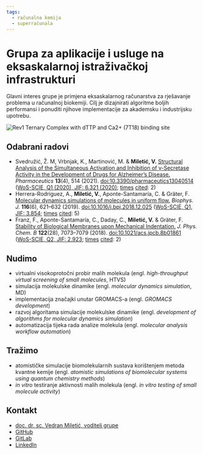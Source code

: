 ```yaml
---
tags:
  - računalna kemija
  - superračunala
---
```


# Grupa za aplikacije i usluge na eksaskalarnoj istraživačkoj infrastrukturi

Glavni interes grupe je primjena eksaskalarnog računarstva za rješavanje problema u računalnoj biokemiji. Cilj je dizajnirati algoritme boljih performansi i ponuditi njihove implementacije za akademsku i industrijsku upotrebu.

![Rev1 Ternary Complex with dTTP and Ca2+ (7T18) binding site](https://i.imgur.com/pzC1nO6.png)

## Odabrani radovi

- Svedružić, Ž. M, Vrbnjak, K., Martinović, M. & **Miletić, V.** [Structural Analysis of the Simultaneous Activation and Inhibition of γ-Secretase Activity in the Development of Drugs for Alzheimer’s Disease.](https://www.mdpi.com/1999-4923/13/4/514) *Pharmaceutics* **13**(4), 514 (2021). [doi:10.3390/pharmaceutics13040514](https://doi.org/10.3390/pharmaceutics13040514) ([WoS-SCIE, Q1 (2020), JIF: 6.321 (2020)](https://jcr.clarivate.com/jcr-jp/journal-profile?journal=PHARMACEUTICS&year=2020); [times](https://www.webofscience.com/wos/woscc/full-record/WOS:000643531400001) [cited](https://publons.com/publon/45697621/): 2)
- Herrera-Rodríguez, A., **Miletić, V.**, Aponte-Santamaría, C. & Gräter, F. [Molecular dynamics simulations of molecules in uniform flow.](https://www.cell.com/biophysj/fulltext/S0006-3495(19)30109-2) *Biophys. J.* **116**(6), 621–632 (2019). [doi:10.1016/j.bpj.2018.12.025](https://doi.org/10.1016/j.bpj.2018.12.025) ([WoS-SCIE, Q1, JIF: 3.854](https://jcr.clarivate.com/jcr-jp/journal-profile?journal=BIOPHYS%20J&year=2019); [times](https://www.webofscience.com/wos/woscc/full-record/WOS:000467046000001) [cited](https://publons.com/publon/29803261/): 5)
- Franz, F., Aponte-Santamaría, C., Daday, C., **Miletić, V.** & Gräter, F. [Stability of Biological Membranes upon Mechanical Indentation.](https://pubs.acs.org/doi/abs/10.1021/acs.jpcb.8b01861) *J. Phys. Chem. B* **122**(28), 7073–7079 (2018). [doi:10.1021/acs.jpcb.8b01861](https://doi.org/10.1021/acs.jpcb.8b01861) ([WoS-SCIE, Q2, JIF: 2.923](https://jcr.clarivate.com/jcr-jp/journal-profile?journal=J%20PHYS%20CHEM%20B&year=2018); [times](https://www.webofscience.com/wos/woscc/full-record/WOS:000439662100006) [cited](https://publons.com/publon/18273527/): 2)

## Nudimo

- virtualni visokoprotočni probir malih molekula (engl. *high-throughput virtual screening of small molecules*, HTVS)
- simulacija molekulske dinamike (engl. *molecular dynamics simulation*, MD)
- implementacija značajki unutar GROMACS-a (engl. *GROMACS development*)
- razvoj algoritama simulacije molekulske dinamike (engl. *development of algorithms for molecular dynamics simulation*)
- automatizacija tijeka rada analize molekula (engl. *molecular analysis workflow automation*)

## Tražimo

- atomističke simulacije biomolekularnih sustava korištenjem metoda kvantne kemije (engl. *atomistic simulations of biomolecular systems using quantum chemistry methods*)
- *in vitro* testiranje aktivnosti malih molekula (engl. *in vitro testing of small molecule activity*)

## Kontakt

- [doc. dr. sc. Vedran Miletić, voditelj grupe](https://vedran.miletic.net/)
- [GitHub](https://github.com/gaseri)
- [GitLab](https://gitlab.com/gaseri)
- [LinkedIn](https://www.linkedin.com/company/gaseri)
